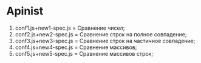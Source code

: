 # Apinist
1) conf1.js+new1-spec.js = Сравнение чисел;
2) conf2.js+new2-spec.js = Сравнение строк на полное совпадение;
3) conf3.js+new3-spec.js = Сравнение строк на частичное совпадение;
4) conf4.js+new4-spec.js = Сравнение массивов;
5) conf5.js+new5-spec.js = Сравнение массивов строк;




